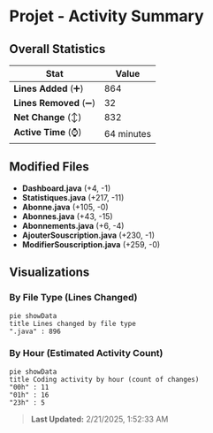 # Projet - Activity Summary 

## Overall Statistics

| Stat                   | Value                                                             |
| ---------------------- | ----------------------------------------------------------------- |
| **Lines Added** (➕)   | 864                                          |
| **Lines Removed** (➖) | 32                                        |
| **Net Change** (↕)    | 832                |
| **Active Time** (⌚)   | 64 minutes |


## Modified Files
- **Dashboard.java** (+4, -1)
- **Statistiques.java** (+217, -11)
- **Abonne.java** (+105, -0)
- **Abonnes.java** (+43, -15)
- **Abonnements.java** (+6, -4)
- **AjouterSouscription.java** (+230, -1)
- **ModifierSouscription.java** (+259, -0)

## Visualizations

### By File Type (Lines Changed)

```mermaid
pie showData
title Lines changed by file type
".java" : 896
```

### By Hour (Estimated Activity Count)

```mermaid
pie showData
title Coding activity by hour (count of changes)
"00h" : 11
"01h" : 16
"23h" : 5
```


> **Last Updated:** 2/21/2025, 1:52:33 AM